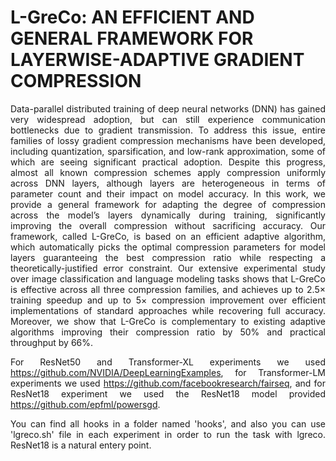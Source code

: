 # L-GreCo: AN EFFICIENT AND GENERAL FRAMEWORK FOR LAYERWISE-ADAPTIVE GRADIENT COMPRESSION
<div style="text-align: justify">
Data-parallel distributed training of deep neural networks (DNN) has gained very widespread adoption, but
can still experience communication bottlenecks due to gradient transmission. To address this issue, entire
families of lossy gradient compression mechanisms have been developed, including quantization, sparsification,
and low-rank approximation, some of which are seeing significant practical adoption. Despite this progress,
almost all known compression schemes apply compression uniformly across DNN layers, although layers are
heterogeneous in terms of parameter count and their impact on model accuracy. In this work, we provide
a general framework for adapting the degree of compression across the model’s layers dynamically during
training, significantly improving the overall compression without sacrificing accuracy. Our framework, called
L-GreCo, is based on an efficient adaptive algorithm, which automatically picks the optimal compression
parameters for model layers guaranteeing the best compression ratio while respecting a theoretically-justified
error constraint. Our extensive experimental study over image classification and language modeling tasks shows
that L-GreCo is effective across all three compression families, and achieves up to 2.5× training speedup and
up to 5× compression improvement over efficient implementations of standard approaches while recovering
full accuracy. Moreover, we show that L-GreCo is complementary to existing adaptive algorithms improving
their compression ratio by 50% and practical throughput by 66%. <br />
  
  
For ResNet50 and Transformer-XL experiments we used https://github.com/NVIDIA/DeepLearningExamples, for Transformer-LM experiments we used https://github.com/facebookresearch/fairseq, and for ResNet18 experiment we used the ResNet18 model provided https://github.com/epfml/powersgd. <br />

  
You can find all hooks in a folder named 'hooks', and also you can use 'lgreco.sh' file in each experiment in order to run the task with lgreco. ResNet18 is a natural entery point.
</div>
